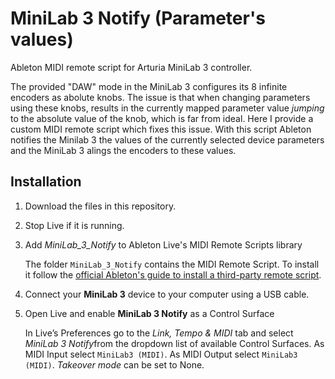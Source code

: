 # MiniLab 3 Notify (Parameter's values)
Ableton MIDI remote script for Arturia MiniLab 3 controller.

The provided "DAW" mode in the MiniLab 3 configures its 8 infinite encoders as abolute knobs. The issue is that when changing parameters using these knobs, results in the currently mapped parameter value *jumping* to the absolute value of the knob, which is far from ideal. Here I provide a custom MIDI remote script which fixes this issue. With this script Ableton notifies the Minilab 3 the values of the currently selected device parameters and the MiniLab 3 alings the encoders to these values.

Installation
------------

1. 	Download the files in this repository.
1.	Stop Live if it is running.
1.	Add *MiniLab_3_Notify* to Ableton Live's MIDI Remote Scripts library

	The folder `MiniLab_3_Notify` contains the MIDI Remote Script. To install it follow the [official Ableton's guide to install a third-party remote script](https://help.ableton.com/hc/en-us/articles/209072009-Installing-third-party-remote-scripts).
1. 	Connect your **MiniLab 3** device to your computer using a USB cable.
1.	Open Live and enable **MiniLab 3 Notify** as a Control Surface

	In Live’s Preferences go to the *Link, Tempo & MIDI* tab and select *MiniLab 3 Notify*from the dropdown list of available Control Surfaces. As MIDI Input select `MiniLab3 (MIDI)`. As MIDI Output select `MiniLab3 (MIDI)`. *Takeover mode* can be set to None.
